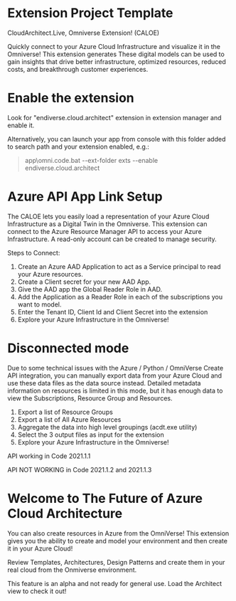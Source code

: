 # Extension Project Template

CloudArchitect.Live, Omniverse Extension! (CALOE)

Quickly connect to your Azure Cloud Infrastructure and visualize it in the Omniverse!
This extension generates These digital models can be used to gain insights that drive better infrastructure, optimized resources, reduced costs, and breakthrough customer experiences.

# Enable the extension

Look for "endiverse.cloud.architect" extension in extension manager and enable it. 

Alternatively, you can launch your app from console with this folder added to search path and your extension enabled, e.g.:

> app\omni.code.bat --ext-folder exts --enable endiverse.cloud.architect

# Azure API App Link Setup

The CALOE lets you easily load a representation of your Azure Cloud Infrastructure as a Digital Twin in the Omniverse.
This extension can connect to the Azure Resource Manager API to access your Azure Infrastructure.
A read-only account can be created to manage security.

Steps to Connect:
1. Create an Azure AAD Application to act as a Service principal to read your Azure resources.
2. Create a Client secret for your new AAD App.
3. Give the AAD app the Global Reader Role in AAD.
4. Add the Application as a Reader Role in each of the subscriptions you want to model.
5. Enter the Tenant ID, Client Id and Client Secret into the extension
6. Explore your Azure Infrastructure in the Omniverse!

# Disconnected mode

Due to some technical issues with the Azure / Python / OmniVerse Create API integration, you can manually export data from your Azure Cloud and use these data files as the data source instead.  Detailed metadata information on resources is limited in this mode, but it has enough data to view the Subscriptions, Resource Group and Resources.

1. Export a list of Resource Groups
2. Export a list of All Azure Resources
3. Aggregate the data into high level groupings (acdt.exe utility)
4. Select the 3 output files as input for the extension
5. Explore your Azure Infrastructure in the Omniverse!

API working in Code 2021.1.1

API NOT WORKING in Code 2021.1.2 and 2021.1.3

# Welcome to The Future of Azure Cloud Architecture

You can also create resources in Azure from the OmniVerse!  This extension gives you the ability to create and model your environment and then create it in your Azure Cloud!

Review Templates, Architectures, Design Patterns and create them in your real cloud from the Onmiverse environment.  

This feature is an alpha and not ready for general use.
Load the Architect view to check it out!

